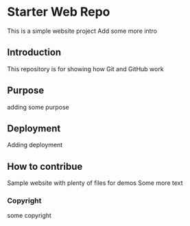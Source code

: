 # Starter Web Repo
This is a simple website project
Add some more intro

## Introduction
This repository is for showing how Git and GitHub work

## Purpose
adding some purpose

## Deployment
Adding deployment 

## How to contribue
Sample website with plenty of files for demos
Some more text 

### Copyright
some copyright